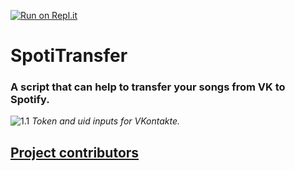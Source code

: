 [![Run on Repl.it](https://repl.it/badge/github/xcaq/SpotiTransfer)](https://repl.it/github/xcaq/SpotiTransfer)
# SpotiTransfer
### A script that can help to transfer your songs from VK to Spotify.
![1.1](https://github.com/xcaq/SpotiTransfer/blob/master/images/vkontakte.png)
*Token and uid inputs for VKontakte.*

## [Project contributors](https://github.com/xcaq/SpotiTransfer/graphs/contributors)
